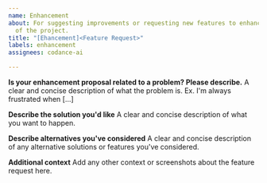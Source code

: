 ```yaml
---
name: Enhancement
about: For suggesting improvements or requesting new features to enhance the functionality
  of the project.
title: "[Ehancement]<Feature Request>"
labels: enhancement
assignees: codance-ai

---
```


**Is your enhancement proposal related to a problem? Please describe.**
A clear and concise description of what the problem is. Ex. I'm always frustrated when [...]

**Describe the solution you'd like**
A clear and concise description of what you want to happen.

**Describe alternatives you've considered**
A clear and concise description of any alternative solutions or features you've considered.

**Additional context**
Add any other context or screenshots about the feature request here.
